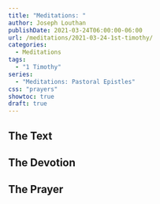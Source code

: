 ```yaml
---
title: "Meditations: "
author: Joseph Louthan
publishDate: 2021-03-24T06:00:00-06:00
url: /meditations/2021-03-24-1st-timothy/
categories:
  - Meditations
tags:
  - "1 Timothy"
series:
  - "Meditations: Pastoral Epistles"
css: "prayers"
showtoc: true
draft: true
---
```


## The Text


## The Devotion


## The Prayer

<div style="font-variant: small-caps;">

</div>

```text

```
